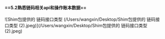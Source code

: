 #### **==5.2熟悉链码相关api和操作账本数据==**

![Shim包提供的 链码接口类型 (/Users/wangxin/Desktop/Shim包提供的 链码接口类型 (2).jpeg)](/Users/wangxin/Desktop/Shim包提供的 链码接口类型 (2).jpeg)

